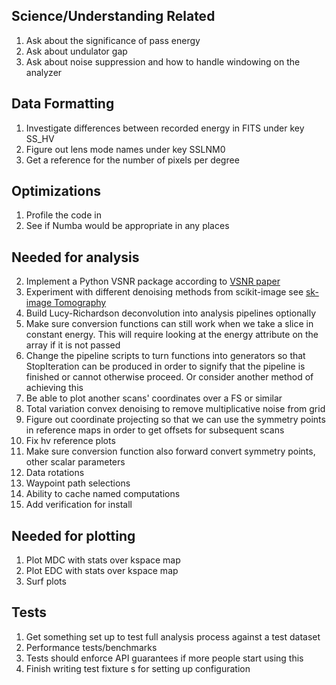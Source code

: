 ## Science/Understanding Related

1. Ask about the significance of pass energy
2. Ask about undulator gap
3. Ask about noise suppression and how to handle windowing on the analyzer

## Data Formatting

1. Investigate differences between recorded energy in FITS under key SS_HV
2. Figure out lens mode names under key SSLNM0
3. Get a reference for the number of pixels per degree

## Optimizations

1. Profile the code in 
2. See if Numba would be appropriate in any places

## Needed for analysis

2. Implement a Python VSNR package according to [VSNR paper](https://www.math.univ-toulouse.fr/~weiss/Publis/IEEEIP_VSNR_Final.pdf)
3. Experiment with different denoising methods from scikit-image see 
[sk-image Tomography](http://emmanuelle.github.io/segmentation-of-3-d-tomography-images-with-python-and-scikit-image.html)
4. Build Lucy-Richardson deconvolution into analysis pipelines optionally
5. Make sure conversion functions can still work when we take a slice in constant energy. 
This will require looking at the energy attribute on the array if it is not passed
6. Change the pipeline scripts to turn functions into generators so that StopIteration can be produced in order to signify
that the pipeline is finished or cannot otherwise proceed. Or consider another method of achieving this
7. Be able to plot another scans' coordinates over a FS or similar
8. Total variation convex denoising to remove multiplicative noise from grid
9. Figure out coordinate projecting so that we can use the symmetry points
in reference maps in order to get offsets for subsequent scans 
10. Fix hv reference plots
11. Make sure conversion function also forward convert symmetry points, other scalar parameters
12. Data rotations
13. Waypoint path selections
16. Ability to cache named computations
17. Add verification for install 


## Needed for plotting

1. Plot MDC with stats over kspace map
2. Plot EDC with stats over kspace map
4. Surf plots

## Tests

1. Get something set up to test full analysis process against a test dataset
2. Performance tests/benchmarks
3. Tests should enforce API guarantees if more people start using this
4. Finish writing test fixture
s for setting up configuration